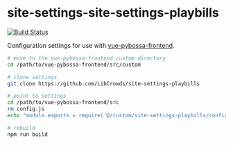 # site-settings-site-settings-playbills

[![Build Status](https://travis-ci.org/LibCrowds/site-settings-playbills.svg?branch=master)](https://travis-ci.org/LibCrowds/site-settings-playbills)

Configuration settings for use with
[vue-pybossa-frontend](https://github.com/LibCrowds/vue-pybossa-frontend).

``` bash
# move to the vue-pybossa-frontend custom directory
cd /path/to/vue-pybossa-frontend/src/custom

# clone settings
git clone https://github.com/LibCrowds/site-settings-playbills

# point to settings
cd /path/to/vue-pybossa-frontend/src
rm config.js
echo "module.exports = require('@/custom/site-settings-playbills/config.js')" >> config.js

# rebuild
npm run build
```
